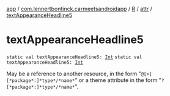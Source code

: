 [app](../../../index.md) / [com.lennertbontinck.carmeetsandroidapp](../../index.md) / [R](../index.md) / [attr](index.md) / [textAppearanceHeadline5](./text-appearance-headline5.md)

# textAppearanceHeadline5

`static val textAppearanceHeadline5: `[`Int`](https://kotlinlang.org/api/latest/jvm/stdlib/kotlin/-int/index.html)
`static val textAppearanceHeadline5: `[`Int`](https://kotlinlang.org/api/latest/jvm/stdlib/kotlin/-int/index.html)

May be a reference to another resource, in the form "`@[+][*package*:]*type*/*name*`" or a theme attribute in the form "`?[*package*:]*type*/*name*`".

